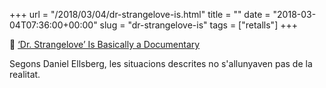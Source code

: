 +++
url = "/2018/03/04/dr-strangelove-is.html"
title = ""
date = "2018-03-04T07:36:00+00:00"
slug = "dr-strangelove-is"
tags = ["retalls"]
+++

📎 [‘Dr. Strangelove’ Is Basically a Documentary](https://www.wired.com/2018/03/geeks-guide-doctor-strangelove/)

Segons Daniel Ellsberg, les situacions descrites no s'allunyaven pas de la realitat.

